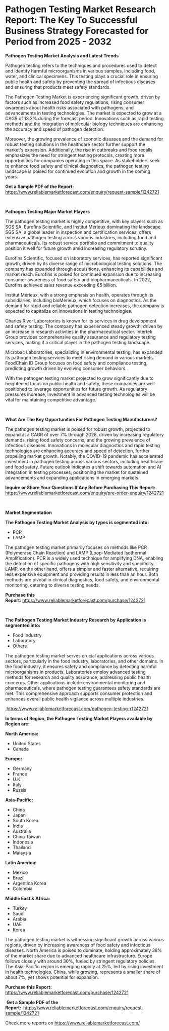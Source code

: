 <p><h1>Pathogen Testing Market Research Report: The Key To Successful Business Strategy Forecasted for Period from 2025 - 2032</h1></p><p><strong>Pathogen Testing Market Analysis and Latest Trends</strong></p>
<p><p>Pathogen testing refers to the techniques and procedures used to detect and identify harmful microorganisms in various samples, including food, water, and clinical specimens. This testing plays a crucial role in ensuring public health and safety by preventing the spread of infectious diseases and ensuring that products meet safety standards.</p><p>The Pathogen Testing Market is experiencing significant growth, driven by factors such as increased food safety regulations, rising consumer awareness about health risks associated with pathogens, and advancements in testing technologies. The market is expected to grow at a CAGR of 13.2% during the forecast period. Innovations such as rapid testing methods and the integration of molecular biology techniques are enhancing the accuracy and speed of pathogen detection. </p><p>Moreover, the growing prevalence of zoonotic diseases and the demand for robust testing solutions in the healthcare sector further support the market's expansion. Additionally, the rise in outbreaks and food recalls emphasizes the need for stringent testing protocols, creating more opportunities for companies operating in this space. As stakeholders seek to enhance food safety and clinical diagnostics, the pathogen testing landscape is poised for continued evolution and growth in the coming years.</p></p>
<p><strong>Get a Sample PDF of the Report:&nbsp;</strong> <a href="https://www.reliablemarketforecast.com/enquiry/request-sample/1242721?utm_campaign=2953&utm_medium=2&utm_source=Github&utm_content=ia&utm_term=04032025&utm_id=pathogen-testing">https://www.reliablemarketforecast.com/enquiry/request-sample/1242721</a></p>
<p>&nbsp;</p>
<p><strong>Pathogen Testing Major Market Players</strong></p>
<p><p>The pathogen testing market is highly competitive, with key players such as SGS SA, Eurofins Scientific, and Institut Mérieux dominating the landscape. SGS SA, a global leader in inspection and certification services, offers extensive pathogen testing across various industries, including food and pharmaceuticals. Its robust service portfolio and commitment to quality position it well for future growth amid increasing regulatory scrutiny.</p><p>Eurofins Scientific, focused on laboratory services, has reported significant growth, driven by its diverse range of microbiological testing solutions. The company has expanded through acquisitions, enhancing its capabilities and market reach. Eurofins is poised for continued expansion due to increasing consumer awareness of food safety and biopharmaceuticals. In 2022, Eurofins achieved sales revenue exceeding €5 billion.</p><p>Institut Mérieux, with a strong emphasis on health, operates through its subsidiaries, including bioMérieux, which focuses on diagnostics. As the demand for rapid and reliable pathogen detection increases, the company is expected to capitalize on innovations in testing technologies.</p><p>Charles River Laboratories is known for its services in drug development and safety testing. The company has experienced steady growth, driven by an increase in research activities in the pharmaceutical sector. Intertek Group provides comprehensive quality assurance and regulatory testing services, making it a critical player in the pathogen testing landscape.</p><p>Microbac Laboratories, specializing in environmental testing, has expanded its pathogen testing services to meet rising demand in various markets. FoodChain ID Group focuses on food safety and compliance testing, predicting growth driven by evolving consumer behaviors.</p><p>With the pathogen testing market projected to grow significantly due to heightened focus on public health and safety, these companies are well-positioned to leverage opportunities for future growth. As regulatory pressures increase, investment in advanced testing technologies will be vital for maintaining competitive advantage.</p></p>
<p>&nbsp;</p>
<p><strong>What Are The Key Opportunities For Pathogen Testing Manufacturers?</strong></p>
<p><p>The pathogen testing market is poised for robust growth, projected to expand at a CAGR of over 7% through 2028, driven by increasing regulatory demands, rising food safety concerns, and the growing prevalence of infectious diseases. Innovations in molecular diagnostics and rapid testing technologies are enhancing accuracy and speed of detection, further propelling market growth. Notably, the COVID-19 pandemic has accelerated investment in pathogen testing across various sectors, including healthcare and food safety. Future outlook indicates a shift towards automation and AI integration in testing processes, positioning the market for sustained advancements and expanding applications in emerging markets.</p></p>
<p><strong>Inquire or Share Your Questions If Any Before Purchasing This Report:</strong> <a href="https://www.reliablemarketforecast.com/enquiry/pre-order-enquiry/1242721?utm_campaign=2953&utm_medium=2&utm_source=Github&utm_content=ia&utm_term=04032025&utm_id=pathogen-testing">https://www.reliablemarketforecast.com/enquiry/pre-order-enquiry/1242721</a></p>
<p>&nbsp;</p>
<p><strong>Market Segmentation</strong></p>
<p><strong>The Pathogen Testing Market Analysis by types is segmented into:</strong></p>
<p><ul><li>PCR</li><li>LAMP</li></ul></p>
<p><p>The pathogen testing market primarily focuses on methods like PCR (Polymerase Chain Reaction) and LAMP (Loop-Mediated Isothermal Amplification). PCR is a widely used technique for amplifying DNA, enabling the detection of specific pathogens with high sensitivity and specificity. LAMP, on the other hand, offers a simpler and faster alternative, requiring less expensive equipment and providing results in less than an hour. Both methods are pivotal in clinical diagnostics, food safety, and environmental monitoring, catering to diverse testing needs.</p></p>
<p><strong>Purchase this Report:&nbsp;</strong><a href="https://www.reliablemarketforecast.com/purchase/1242721?utm_campaign=2953&utm_medium=2&utm_source=Github&utm_content=ia&utm_term=04032025&utm_id=pathogen-testing">https://www.reliablemarketforecast.com/purchase/1242721</a></p>
<p>&nbsp;</p>
<p><strong>The Pathogen Testing Market Industry Research by Application is segmented into:</strong></p>
<p><ul><li>Food Industry</li><li>Laboratory</li><li>Others</li></ul></p>
<p><p>The pathogen testing market serves crucial applications across various sectors, particularly in the food industry, laboratories, and other domains. In the food industry, it ensures safety and compliance by detecting harmful microorganisms in products. Laboratories employ advanced testing methods for research and quality assurance, addressing public health concerns. Other applications include environmental monitoring and pharmaceuticals, where pathogen testing guarantees safety standards are met. This comprehensive approach supports consumer protection and enhances overall public health vigilance across multiple industries.</p></p>
<p><a href="https://www.reliablemarketforecast.com/pathogen-testing-r1242721?utm_campaign=2953&utm_medium=2&utm_source=Github&utm_content=ia&utm_term=04032025&utm_id=pathogen-testing">&nbsp;https://www.reliablemarketforecast.com/pathogen-testing-r1242721</a></p>
<p><strong>In terms of Region, the Pathogen Testing Market Players available by Region are:</strong></p>
<p>
    <p> <strong> North America: </strong>
        <ul>
            <li>United States</li>
            <li>Canada</li>
        </ul>
        </p> 
    <p> <strong> Europe: </strong>
        <ul>
            <li>Germany</li>
            <li>France</li>
            <li>U.K.</li>
            <li>Italy</li>
            <li>Russia</li>
        </ul>
        </p> 
    <p> <strong> Asia-Pacific: </strong>
        <ul>
            <li>China</li>
            <li>Japan</li>
            <li>South Korea</li>
            <li>India</li>
            <li>Australia</li>
            <li>China Taiwan</li>
            <li>Indonesia</li>
            <li>Thailand</li>
            <li>Malaysia</li>
        </ul>
        </p> 
    <p> <strong> Latin America: </strong>
        <ul>
            <li>Mexico</li>
            <li>Brazil</li>
            <li>Argentina Korea</li>
            <li>Colombia</li>
        </ul>
        </p> 
    <p> <strong> Middle East & Africa: </strong>
        <ul>
            <li>Turkey</li>
            <li>Saudi</li>
            <li>Arabia</li>
            <li>UAE</li>
            <li>Korea</li>
        </ul>
    </p>
    </p>
<p><p>The pathogen testing market is witnessing significant growth across various regions, driven by increasing awareness of food safety and infectious diseases. North America is poised to dominate, holding approximately 38% of the market share due to advanced healthcare infrastructure. Europe follows closely with around 30%, fueled by stringent regulatory policies. The Asia-Pacific region is emerging rapidly at 25%, led by rising investment in health technologies. China, while growing, represents a smaller share of about 7%, yet shows potential for expansion.</p></p>
<p><strong>Purchase this Report: </strong><a href="https://www.reliablemarketforecast.com/purchase/1242721?utm_campaign=2953&utm_medium=2&utm_source=Github&utm_content=ia&utm_term=04032025&utm_id=pathogen-testing">https://www.reliablemarketforecast.com/purchase/1242721</a></p>
<p>&nbsp;<strong>Get a Sample PDF of the Report:&nbsp;&nbsp;</strong><a href="https://www.reliablemarketforecast.com/enquiry/request-sample/1242721?utm_campaign=2953&utm_medium=2&utm_source=Github&utm_content=ia&utm_term=04032025&utm_id=pathogen-testing">https://www.reliablemarketforecast.com/enquiry/request-sample/1242721</a></p>
<p><strong></strong></p>
<p>Check more reports on <a href="https://www.reliablemarketforecast.com/?utm_campaign=2953&utm_medium=2&utm_source=Github&utm_content=ia&utm_term=04032025&utm_id=pathogen-testing">https://www.reliablemarketforecast.com/</a></p>